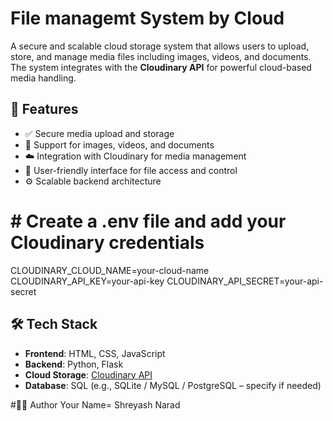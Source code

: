 # File managemt System by Cloud 

A secure and scalable cloud storage system that allows users to upload, store, and manage media files including images, videos, and documents. The system integrates with the **Cloudinary API** for powerful cloud-based media handling.

## 🚀 Features

- ✅ Secure media upload and storage
- 📁 Support for images, videos, and documents
- ☁️ Integration with Cloudinary for media management
- 🧩 User-friendly interface for file access and control
- ⚙️ Scalable backend architecture

# # Create a .env file and add your Cloudinary credentials
CLOUDINARY_CLOUD_NAME=your-cloud-name
CLOUDINARY_API_KEY=your-api-key
CLOUDINARY_API_SECRET=your-api-secret


## 🛠️ Tech Stack

- **Frontend**: HTML, CSS, JavaScript
- **Backend**: Python, Flask
- **Cloud Storage**: [Cloudinary API](https://cloudinary.com/)
- **Database**: SQL (e.g., SQLite / MySQL / PostgreSQL – specify if needed)

#🙋‍♂️ Author
Your Name= Shreyash Narad

